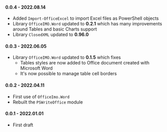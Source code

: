 ﻿#### 0.0.4 - 2022.08.14
- Added `Import-OfficeExcel` to import Excel files as PowerShell objects
- Library `OfficeIMO.Word` updated to **0.2.1** which has many improvements around Tables and basic Charts support
- Library `ClosedXML` updated to **0.96.0**

#### 0.0.3 - 2022.06.05
- Library `OfficeIMO.Word` updated to **0.1.5** which fixes
  - Tables styles are now added to Office document created with Microsoft Word
  - It's now possible to manage table cell borders

#### 0.0.2 - 2022.04.11
 - First use of `OfficeImo.Word`
 - Rebuilt the `PSWriteOffice` module

#### 0.0.1 - 2022.01.01
 - First draft